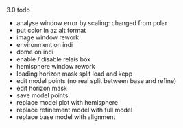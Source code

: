 3.0 todo
- analyse window error by scaling: changed from polar
- put color in az alt format
- image window rework
- environment on indi
- dome on indi
- enable / disable relais box
- hemisphere window rework
- loading horizon mask split load and kepp
- edit model points (no real split between base and refine)
- edit horizon mask
- save model points
- replace model plot with hemisphere
- replace refinement model with full model
- replace base model with alignment